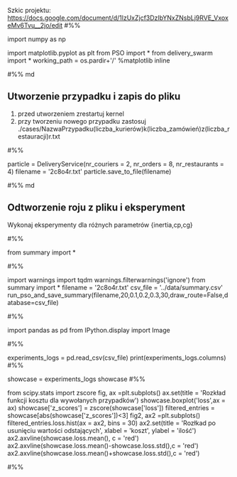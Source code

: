 Szkic projektu:
https://docs.google.com/document/d/1lzUxZjcf3DzIbYNxZNsbLj9RVE_VxoxeMv6Tvu__2jo/edit
#%%

import numpy as np

import matplotlib.pyplot as plt
from PSO import *
from delivery_swarm import *
working_path = os.pardir+'/'
%matplotlib inline

#%% md

## Utworzenie przypadku i zapis do pliku
1. przed utworzeniem zrestartuj kernel
2. przy tworzeniu nowego przypadku zastosuj ./cases/NazwaPrzypadku(liczba_kurierów)k(liczba_zamówień)z(liczba_restauracji)r.txt


#%%

particle = DeliveryService(nr_couriers = 2, nr_orders = 8, nr_restaurants = 4)
filename =  '2c8o4r.txt'
particle.save_to_file(filename)



#%% md

## Odtworzenie roju z pliku i eksperyment
Wykonaj eksperymenty dla różnych parametrów {inertia,cp,cg}

#%%

from summary import *

#%%

import warnings
import tqdm
warnings.filterwarnings('ignore')
from summary import *
filename = '2c8o4r.txt'
csv_file = '../data/summary.csv'
run_pso_and_save_summary(filename,20,0.1,0.2,0.3,30,draw_route=False,database=csv_file)

#%%

import pandas as pd
from IPython.display import Image

#%%

experiments_logs = pd.read_csv(csv_file)
print(experiments_logs.columns)
#%%

showcase = experiments_logs
showcase
#%%

from scipy.stats import zscore
fig, ax =plt.subplots()
ax.set(title = 'Rozkład funkcji kosztu dla wywołanych przypadków')
showcase.boxplot('loss',ax = ax)
showcase['z_scores'] = zscore(showcase['loss'])
filtered_entries = showcase[abs(showcase['z_scores'])<3]
fig2, ax2 =plt.subplots()
filtered_entries.loss.hist(ax = ax2, bins = 30)
ax2.set(title = 'Rozłkad po usunięciu wartości odstających', xlabel = 'koszt', ylabel = 'ilość')
ax2.axvline(showcase.loss.mean(), c = 'red')
ax2.axvline(showcase.loss.mean()-showcase.loss.std(),c = 'red')
ax2.axvline(showcase.loss.mean()+showcase.loss.std(),c = 'red')

#%%

